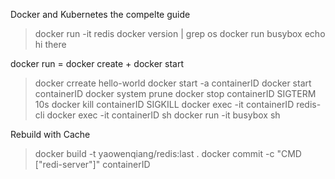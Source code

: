 Docker and Kubernetes the compelte guide

> docker run -it redis
> docker version | grep os
> docker run busybox echo hi there

docker run = docker create + docker start

> docker crreate hello-world
> docker start -a containerID
> docker start containerID
> docker system prune
> docker stop containerID SIGTERM 10s 
> docker kill containerID SIGKILL
> docker exec -it containerID redis-cli
> docker exec -it containerID sh
> docker run -it busybox sh


Rebuild with Cache

> docker build  -t yaowenqiang/redis:last .
> docker commit -c "CMD ["redi-server"]"  containerID 




